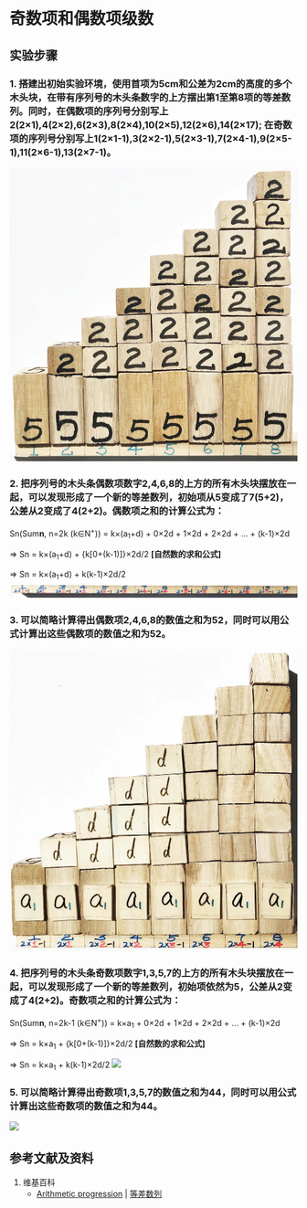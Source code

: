 # 奇数项和偶数项级数

## 实验步骤

### 1. 搭建出初始实验环境，使用首项为5cm和公差为2cm的高度的多个木头块，在带有序列号的木头条数字的上方摆出第1至第8项的等差数列。同时，在偶数项的序列号分别写上2(2×1),4(2×2),6(2×3),8(2×4),10(2×5),12(2×6),14(2×17); 在奇数项的序列号分别写上1(2×1-1),3(2×2-1),5(2×3-1),7(2×4-1),9(2×5-1),11(2×6-1),13(2×7-1)。
![](/images/数系/等差数列/奇数项和偶数项级数/1a1.jpg)

### 2. 把序列号的木头条偶数项数字2,4,6,8的上方的所有木头块摆放在一起，可以发现形成了一个新的等差数列，初始项从5变成了7(5+2)，公差从2变成了4(2+2)。偶数项之和的计算公式为：

Sn(Sum**n**, n=2k (k∈N<sup>+</sup>)) = k×(a<sub>1</sub>+d) + 0×2d + 1×2d + 2×2d + ... + (k-1)×2d

⇒ Sn = k×(a<sub>1</sub>+d) + {k[0+(k-1)]}×2d/2 **[自然数的求和公式]**

⇒ Sn = k×(a<sub>1</sub>+d) + k(k-1)×2d/2
![](/images/数系/等差数列/奇数项和偶数项级数/1a2.jpg)

### 3. 可以简略计算得出偶数项2,4,6,8的数值之和为52，同时可以用公式计算出这些偶数项的数值之和为52。
![](/images/数系/等差数列/奇数项和偶数项级数/1a3.jpg)

### 4. 把序列号的木头条奇数项数字1,3,5,7的上方的所有木头块摆放在一起，可以发现形成了一个新的等差数列，初始项依然为5，公差从2变成了4(2+2)。奇数项之和的计算公式为：

Sn(Sum**n**, n=2k-1 (k∈N<sup>+</sup>)) = k×a<sub>1</sub> + 0×2d + 1×2d + 2×2d + ... + (k-1)×2d

⇒ Sn = k×a<sub>1</sub> + {k[0+(k-1)]}×2d/2 **[自然数的求和公式]**

⇒ Sn = k×a<sub>1</sub> + k(k-1)×2d/2
![](/images/数系/等差数列/奇数项和偶数项级数/1a4.jpg)

### 5. 可以简略计算得出奇数项1,3,5,7的数值之和为44，同时可以用公式计算出这些奇数项的数值之和为44。
![](/images/数系/等差数列/奇数项和偶数项级数/1a5.jpg)

## 参考文献及资料

1. 维基百科
	- [Arithmetic progression](https://en.wikipedia.org/wiki/Arithmetic_progression) | [等差数列](https://zh.wikipedia.org/wiki/%E7%AD%89%E5%B7%AE%E6%95%B0%E5%88%97) 